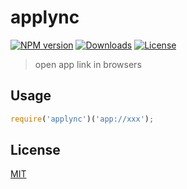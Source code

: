 applync
===
[![NPM version][npm-image]](https://npmjs.org/package/applync)
[![Downloads][downloads-image]][npm-url]
[![License][license-image]][npm-url]

[npm-url]: https://npmjs.org/package/applync
[downloads-image]: http://img.shields.io/npm/dm/applync.svg
[npm-image]: http://img.shields.io/npm/v/applync.svg
[license-image]: https://img.shields.io/github/license/junmer/applync.svg

> open app link in browsers

## Usage

```javascript
require('applync')('app://xxx');
```

## License

[MIT](./LICENSE)
